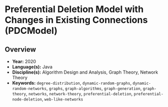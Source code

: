 # Preferential Deletion Model with Changes in Existing Connections (PDCModel)

## Overview
- **Year:** 2020
- **Language(s):** Java
- **Discipline(s):** Algorithm Design and Analysis, Graph Theory, Network Theory
- **Keywords:** `degree-distribution`, `dynamic-random-graphs`, `dynamic-random-networks`, `graphs`, `graph-algorithms`, `graph-generation`, `graph-theory`, `networks`, `network-theory`, `preferential-deletion`, `preferential-node-deletion`, `web-like-networks`
